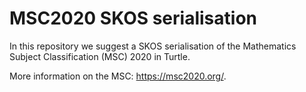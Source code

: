 # MSC2020 SKOS serialisation

In this repository we suggest a SKOS serialisation of the Mathematics Subject Classification (MSC) 2020 in Turtle. 

More information on the MSC: https://msc2020.org/.
